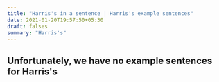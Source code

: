 ```yaml
---
title: "Harris's in a sentence | Harris's example sentences"
date: 2021-01-20T19:57:50+05:30
draft: falses
summary: "Harris's"
---
```

## Unfortunately, we have no example sentences for Harris's                 
